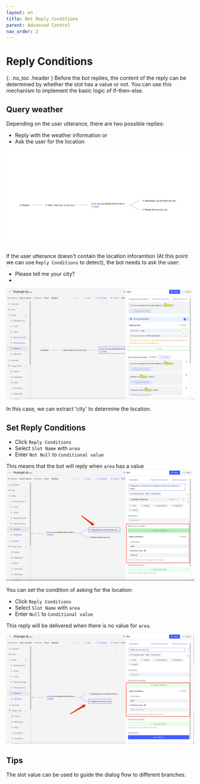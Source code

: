 ```yaml
---
layout: en
title: Bot Reply Conditions
parent: Advanced Control
nav_order: 2
---
```

# Reply Conditions
{: .no_toc .header }
Before the bot replies, the content of the reply can be determined by whether the slot has a value or not. You can use this mechanism to implement the  basic logic of if-then-else. 

## Query weather 
Depending on the user utterance, there are two possible replies:
- Reply with the weather information or
- Ask the user for the location
  
![01-reply-condition.png](/assets/images/tutorial/reply_condition/01-reply-condition.png)

If the user utterance doesn't contain the location inforamtion (At this point we can use `Reply Conditions` to detect), the bot needs to ask the user:
- Please tell me your city?
- 
![02-reply-condition.png](/assets/images/tutorial/reply_condition/02-reply-condition.png)

In this case, we can extract 'city' to determine the location.  

## Set Reply Conditions
- Click `Reply Conditions`
- Select `Slot Name` with `area`
- Enter `Not Null` to `Conditional value`

This means that the bot will reply when `area` has a value
![03-reply-condition.png](/assets/images/tutorial/reply_condition/03-reply-condition.png)

You can set the condition of asking for the location:
- Click `Reply Conditions`
- Select `Slot Name` with `area`
- Enter `Null` to `Conditional value`

This reply will be delivered when there is no value for `area`.

![04-reply-condition.png](/assets/images/tutorial/reply_condition/04-reply-condition.png)

## Tips
The slot value can be used to guide the dialog flow to different branches. 
